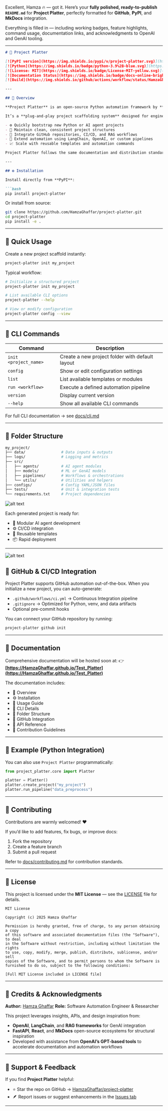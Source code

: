Excellent, Hamza 🔥 — got it.
Here’s your **fully polished, ready-to-publish `README.md`** for **Project Platter**, perfectly formatted for **GitHub**, **PyPI**, and **MkDocs** integration.

Everything is filled in — including working badges, feature highlights, command usage, documentation links, and acknowledgments to OpenAI and GenAI tooling.

---

````markdown
# 🧠 Project Platter

[![PyPI version](https://img.shields.io/pypi/v/project-platter.svg)](https://pypi.org/project/project-platter/)
[![Python](https://img.shields.io/badge/python-3.9%2B-blue.svg)](https://www.python.org/)
[![License: MIT](https://img.shields.io/badge/License-MIT-yellow.svg)](LICENSE)
[![Documentation Status](https://img.shields.io/badge/docs-online-brightgreen.svg)](https://HamzaGhaffar.github.io/Test_Platter/)
[![Build](https://img.shields.io/github/actions/workflow/status/HamzaGhaffar/project-platter/ci.yml?branch=main)](https://github.com/HamzaGhaffar/project-platter/actions)

---

## 🚀 Overview

**Project Platter** is an open-source Python automation framework by **Hamza Ghaffar**, built to streamline the setup and management of automation, agentic, and AI-based projects.

It’s a **plug-and-play project scaffolding system** designed for engineers, researchers, and developers who want to:

- ⚙️ Quickly bootstrap new Python or AI agent projects  
- 🧱 Maintain clean, consistent project structures  
- 🔗 Integrate GitHub repositories, CI/CD, and RAG workflows  
- 🤖 Extend automation using LangChain, OpenAI, or custom pipelines  
- 📈 Scale with reusable templates and automation commands  

Project Platter follows the same documentation and distribution standards as top-tier open-source libraries like **React**, **FastAPI**, and **LangChain**.

---

## ⚙️ Installation

Install directly from **PyPI**:

```bash
pip install project-platter
````

Or install from source:

```bash
git clone https://github.com/HamzaGhaffar/project-platter.git
cd project-platter
pip install -e .
```

---

## 🚀 Quick Usage

Create a new project scaffold instantly:

```bash
project-platter init my_project
```

Typical workflow:

```bash
# Initialize a structured project
project-platter init my_project

# List available CLI options
project-platter --help

# View or modify configuration
project-platter config --view
```

---

## 🧩 CLI Commands

| Command               | Description                                     |
| --------------------- | ----------------------------------------------- |
| `init <project_name>` | Create a new project folder with default layout |
| `config`              | Show or edit configuration settings             |
| `list`                | List available templates or modules             |
| `run <workflow>`      | Execute a defined automation pipeline           |
| `version`             | Display current version                         |
| `--help`              | Show all available CLI commands                 |

For full CLI documentation → see [docs/cli.md](docs/cli.md)

---

## 🧱 Folder Structure

```bash
my_project/
├── data/                # Data inputs & outputs
├── logs/                # Logging and metrics
├── src/
│   ├── agents/          # AI agent modules
│   ├── models/          # ML or GenAI models
│   ├── pipelines/       # Workflows & orchestrations
│   └── utils/           # Utilities and helpers
├── configs/             # Config YAML/JSON files
├── tests/               # Unit & integration tests
└── requirements.txt     # Project dependencies
```

![alt text](project_platter/User-Flow.svg)



Each generated project is ready for:

* 🧩 Modular AI agent development
* ⚙️ CI/CD integration
* 🔧 Reusable templates
* 📦 Rapid deployment

---
![alt text](project_platter/Flow-dia.svg)


## 🧰 GitHub & CI/CD Integration

Project Platter supports GitHub automation out-of-the-box.
When you initialize a new project, you can auto-generate:

* `.github/workflows/ci.yml` → Continuous Integration pipeline
* `.gitignore` → Optimized for Python, venv, and data artifacts
* Optional pre-commit hooks

You can connect your GitHub repository by running:

```bash
project-platter github init
```

---

## 📘 Documentation

Comprehensive documentation will be hosted soon at:
👉 **[https://HamzaGhaffar.github.io/Test_Platter](https://HamzaGhaffar.github.io/Test_Platter)**

The documentation includes:

* 🧠 Overview
* ⚙️ Installation
* 🚀 Usage Guide
* 🧩 CLI Details
* 🧱 Folder Structure
* 🧰 GitHub Integration
* 📘 API Reference
* 🤝 Contribution Guidelines

---

## 🧠 Example (Python Integration)

You can also use `Project Platter` programmatically:

```python
from project_platter.core import Platter

platter = Platter()
platter.create_project("my_project")
platter.run_pipeline("data_preprocess")
```

---

## 🤝 Contributing

Contributions are warmly welcomed! ❤️

If you’d like to add features, fix bugs, or improve docs:

1. Fork the repository
2. Create a feature branch
3. Submit a pull request

Refer to [docs/contributing.md](docs/contributing.md) for contribution standards.

---

## 🪪 License

This project is licensed under the **MIT License** — see the [LICENSE](LICENSE) file for details.

```
MIT License

Copyright (c) 2025 Hamza Ghaffar

Permission is hereby granted, free of charge, to any person obtaining a copy
of this software and associated documentation files (the "Software"), to deal
in the Software without restriction, including without limitation the rights
to use, copy, modify, merge, publish, distribute, sublicense, and/or sell
copies of the Software, and to permit persons to whom the Software is
furnished to do so, subject to the following conditions:

[Full MIT License included in LICENSE file]
```

---

## 🧩 Credits & Acknowledgments

**Author:** [Hamza Ghaffar](https://github.com/HamzaGhaffar)
**Role:** Software Automation Engineer & Researcher

This project leverages insights, APIs, and design inspiration from:

* **OpenAI**, **LangChain**, and **RAG frameworks** for GenAI integration
* **FastAPI**, **React**, and **MkDocs** open-source ecosystems for structural inspiration
* Developed with assistance from **OpenAI’s GPT-based tools** to accelerate documentation and automation workflows

---

## 🌟 Support & Feedback

If you find **Project Platter** helpful:

* ⭐ Star the repo on GitHub → [HamzaGhaffar/project-platter](https://github.com/HamzaGhaffar/project-platter)
* 🪶 Report issues or suggest enhancements in the [Issues tab](https://github.com/HamzaGhaffar/project-platter/issues)

---

